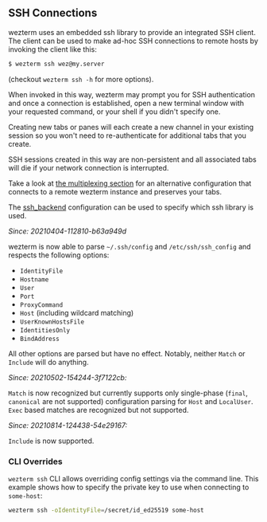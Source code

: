 ## SSH Connections

wezterm uses an embedded ssh library to provide an integrated SSH client.  The
client can be used to make ad-hoc SSH connections to remote hosts
by invoking the client like this:

```bash
$ wezterm ssh wez@my.server
```

(checkout `wezterm ssh -h` for more options).

When invoked in this way, wezterm may prompt you for SSH authentication
and once a connection is established, open a new terminal window with
your requested command, or your shell if you didn't specify one.

Creating new tabs or panes will each create a new channel in your existing
session so you won't need to re-authenticate for additional tabs that you
create.

SSH sessions created in this way are non-persistent and all associated
tabs will die if your network connection is interrupted.

Take a look at [the multiplexing section](multiplexing.md) for an
alternative configuration that connects to a remote wezterm instance
and preserves your tabs.

The [ssh_backend](config/lua/config/ssh_backend.md) configuration can
be used to specify which ssh library is used.

*Since: 20210404-112810-b63a949d*

wezterm is now able to parse `~/.ssh/config` and `/etc/ssh/ssh_config`
and respects the following options:

* `IdentityFile`
* `Hostname`
* `User`
* `Port`
* `ProxyCommand`
* `Host` (including wildcard matching)
* `UserKnownHostsFile`
* `IdentitiesOnly`
* `BindAddress`

All other options are parsed but have no effect.  Notably, neither `Match` or
`Include` will do anything.

*Since: 20210502-154244-3f7122cb:*

`Match` is now recognized but currently supports only single-phase (`final`,
`canonical` are not supported) configuration parsing for `Host` and
`LocalUser`.  `Exec` based matches are recognized but not supported.

*Since: 20210814-124438-54e29167:*

`Include` is now supported.

### CLI Overrides

`wezterm ssh` CLI allows overriding config settings via the command line.  This
example shows how to specify the private key to use when connecting to
`some-host`:

```bash
wezterm ssh -oIdentityFile=/secret/id_ed25519 some-host
```

